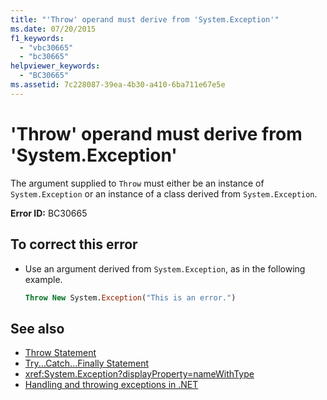 ```yaml
---
title: "'Throw' operand must derive from 'System.Exception'"
ms.date: 07/20/2015
f1_keywords: 
  - "vbc30665"
  - "bc30665"
helpviewer_keywords: 
  - "BC30665"
ms.assetid: 7c228087-39ea-4b30-a410-6ba711e67e5e
---
```

# 'Throw' operand must derive from 'System.Exception'
The argument supplied to `Throw` must either be an instance of `System.Exception` or an instance of a class derived from `System.Exception`.  
  
 **Error ID:** BC30665  
  
## To correct this error  
  
- Use an argument derived from `System.Exception`, as in the following example.  
  
    ```vb
    Throw New System.Exception("This is an error.")  
    ```  
  
## See also

- [Throw Statement](../../visual-basic/language-reference/statements/throw-statement.md)
- [Try...Catch...Finally Statement](../../visual-basic/language-reference/statements/try-catch-finally-statement.md)
- <xref:System.Exception?displayProperty=nameWithType>
- [Handling and throwing exceptions in .NET](../../standard/exceptions/index.md)
